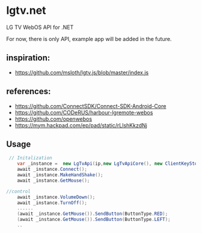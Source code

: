 # lgtv.net
LG TV WebOS API for .NET

For now, there is only API, example app will be added in the future.

## inspiration: 
* https://github.com/msloth/lgtv.js/blob/master/index.js

## references:
* https://github.com/ConnectSDK/Connect-SDK-Android-Core
* https://github.com/CODeRUS/harbour-lgremote-webos
* https://github.com/openwebos
* https://mym.hackpad.com/ep/pad/static/rLlshKkzdNj

## Usage
```C#
 // Initalization
    var _instance =  new LgTvApi(ip,new LgTvApiCore(), new ClientKeyStore(ip));
    await _instance.Connect();
    await _instance.MakeHandShake();
    await _instance.GetMouse();

//control
    await _instance.VolumeDown();
    await _instance.TurnOff();
    ......
    (await _instance.GetMouse()).SendButton(ButtonType.RED);
    (await _instance.GetMouse()).SendButton(ButtonType.LEFT);
    ..
```
